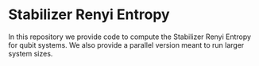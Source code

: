 # Stabilizer Renyi Entropy
In this repository we provide code to compute the Stabilizer Renyi Entropy for qubit systems. We also provide a parallel version meant to run larger system sizes.
